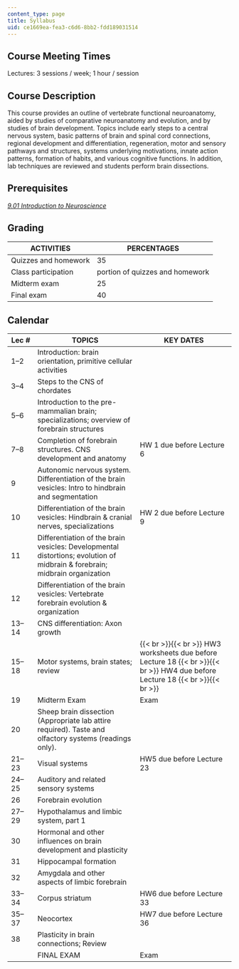 ```yaml
---
content_type: page
title: Syllabus
uid: ce1669ea-fea3-c6d6-8bb2-fdd189031514
---
```


Course Meeting Times
--------------------

Lectures: 3 sessions / week; 1 hour / session

Course Description
------------------

This course provides an outline of vertebrate functional neuroanatomy, aided by studies of comparative neuroanatomy and evolution, and by studies of brain development. Topics include early steps to a central nervous system, basic patterns of brain and spinal cord connections, regional development and differentiation, regeneration, motor and sensory pathways and structures, systems underlying motivations, innate action patterns, formation of habits, and various cognitive functions. In addition, lab techniques are reviewed and students perform brain dissections.

Prerequisites
-------------

[_9.01 Introduction to Neuroscience_](/courses/9-01-introduction-to-neuroscience-fall-2007)

Grading
-------

| ACTIVITIES | PERCENTAGES |
| --- | --- |
| Quizzes and homework | 35 |
| Class participation | portion of quizzes and homework |
| Midterm exam | 25 |
| Final exam | 40 

Calendar
--------

| Lec # | TOPICS | KEY DATES |
| --- | --- | --- |
| 1–2 | Introduction: brain orientation, primitive cellular activities | &nbsp; |
| 3–4 | Steps to the CNS of chordates | &nbsp; |
| 5–6 | Introduction to the pre-mammalian brain; specializations; overview of forebrain structures | &nbsp; |
| 7–8 | Completion of forebrain structures. CNS development and anatomy | HW 1 due before Lecture 6 |
| 9 | Autonomic nervous system. Differentiation of the brain vesicles: Intro to hindbrain and segmentation | &nbsp; |
| 10 | Differentiation of the brain vesicles: Hindbrain & cranial nerves, specializations | HW 2 due before Lecture 9 |
| 11 | Differentiation of the brain vesicles: Developmental distortions; evolution of midbrain & forebrain; midbrain organization | &nbsp; |
| 12 | Differentiation of the brain vesicles: Vertebrate forebrain evolution & organization | &nbsp; |
| 13–14 | CNS differentiation: Axon growth | &nbsp; |
| 15–18 | Motor systems, brain states; review |  {{< br >}}{{< br >}} HW3 worksheets due before Lecture 18 {{< br >}}{{< br >}} HW4 due before Lecture 18 {{< br >}}{{< br >}}  |
| 19 | Midterm Exam | Exam |
| 20 | Sheep brain dissection (Appropriate lab attire required). Taste and olfactory systems (readings only). | &nbsp; |
| 21–23 | Visual systems | HW5 due before Lecture 23  |
| 24–25 | Auditory and related sensory systems | &nbsp; |
| 26 | Forebrain evolution | &nbsp; |
| 27–29 | Hypothalamus and limbic system, part 1 | &nbsp; |
| 30 | Hormonal and other influences on brain development and plasticity | &nbsp; |
| 31 | Hippocampal formation | &nbsp; |
| 32 | Amygdala and other aspects of limbic forebrain | &nbsp; |
| 33–34 | Corpus striatum | HW6 due before Lecture 33 |
| 35–37 | Neocortex | HW7 due before Lecture 36 |
| 38 | Plasticity in brain connections; Review | &nbsp; |
| &nbsp; | FINAL EXAM | Exam